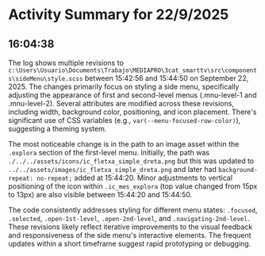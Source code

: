 # Activity Summary for 22/9/2025

## 16:04:38
The log shows multiple revisions to `c:\Users\Usuario\Documents\Trabajo\MEDIAPRO\3cat_smarttv\src\components\sideMenu\style.scss` between 15:42:56 and 15:44:50 on September 22, 2025.  The changes primarily focus on styling a side menu, specifically adjusting the appearance of first and second-level menus (.mnu-level-1 and .mnu-level-2).  Several attributes are modified across these revisions, including width, background color, positioning, and icon placement.  There's significant use of CSS variables (e.g., `var(--menu-focused-row-color)`), suggesting a theming system.

The most noticeable change is in the path to an image asset within the `.explora` section of the first-level menu.  Initially, the path was `./../../assets/icons/ic_fletxa_simple_dreta.png` but this was updated to `../../assets/images/ic_fletxa_simple_dreta.png` and later had `background-repeat: no-repeat;` added at 15:44:20.  Minor adjustments to vertical positioning of the icon within `.ic_mes_explora`  (top value changed from 15px to 13px) are also visible between 15:44:20 and 15:44:50.

The code consistently addresses styling for different menu states:  `.focused`, `.selected`, `.open-1st-level`, `.open-2nd-level`, and `.navigating-2nd-level`.  These revisions likely reflect iterative improvements to the visual feedback and responsiveness of the side menu's interactive elements.  The frequent updates within a short timeframe suggest rapid prototyping or debugging.
